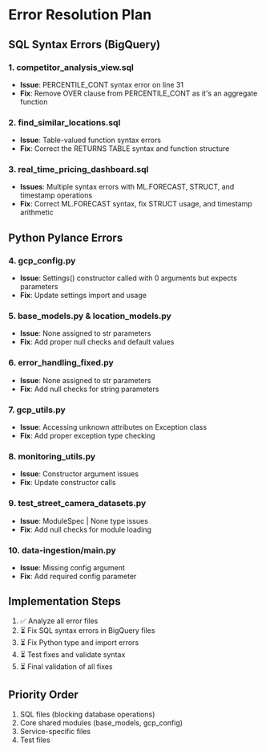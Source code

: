 # Error Resolution Plan

## SQL Syntax Errors (BigQuery)

### 1. competitor_analysis_view.sql
- **Issue**: PERCENTILE_CONT syntax error on line 31
- **Fix**: Remove OVER clause from PERCENTILE_CONT as it's an aggregate function

### 2. find_similar_locations.sql  
- **Issue**: Table-valued function syntax errors
- **Fix**: Correct the RETURNS TABLE syntax and function structure

### 3. real_time_pricing_dashboard.sql
- **Issues**: Multiple syntax errors with ML.FORECAST, STRUCT, and timestamp operations
- **Fix**: Correct ML.FORECAST syntax, fix STRUCT usage, and timestamp arithmetic

## Python Pylance Errors

### 4. gcp_config.py
- **Issue**: Settings() constructor called with 0 arguments but expects parameters
- **Fix**: Update settings import and usage

### 5. base_models.py & location_models.py
- **Issue**: None assigned to str parameters
- **Fix**: Add proper null checks and default values

### 6. error_handling_fixed.py
- **Issue**: None assigned to str parameters  
- **Fix**: Add null checks for string parameters

### 7. gcp_utils.py
- **Issue**: Accessing unknown attributes on Exception class
- **Fix**: Add proper exception type checking

### 8. monitoring_utils.py
- **Issue**: Constructor argument issues
- **Fix**: Update constructor calls

### 9. test_street_camera_datasets.py
- **Issue**: ModuleSpec | None type issues
- **Fix**: Add null checks for module loading

### 10. data-ingestion/main.py
- **Issue**: Missing config argument
- **Fix**: Add required config parameter

## Implementation Steps

1. ✅ Analyze all error files
2. ⏳ Fix SQL syntax errors in BigQuery files
3. ⏳ Fix Python type and import errors
4. ⏳ Test fixes and validate syntax
5. ⏳ Final validation of all fixes

## Priority Order
1. SQL files (blocking database operations)
2. Core shared modules (base_models, gcp_config)
3. Service-specific files
4. Test files
